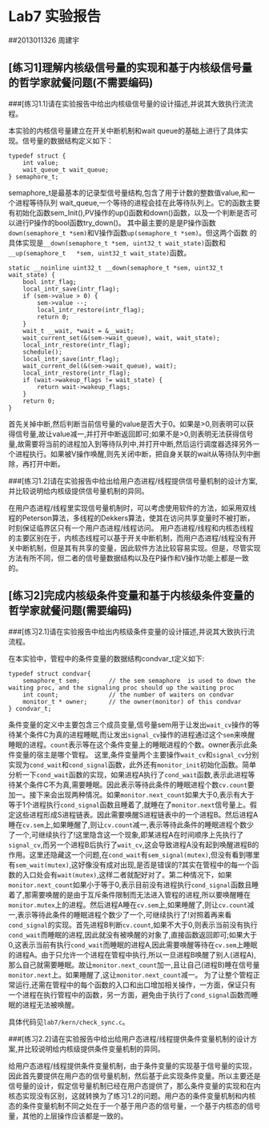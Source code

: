 # Lab7 实验报告
##2013011326 周建宇

## [练习1]理解内核级信号量的实现和基于内核级信号量的哲学家就餐问题(不需要编码)

###[练习1.1]请在实验报告中给出内核级信号量的设计描述,并说其大致执行流流程。

本实验的内核信号量建立在开关中断机制和wait queue的基础上进行了具体实现。信号量的数据结构定义如下：
	
	typedef struct {
	    int value;
	    wait_queue_t wait_queue;
	} semaphore_t;
	
semaphore_t是最基本的记录型信号量结构,包含了用于计数的整数值value,和一个进程等待队列
wait_queue,一个等待的进程会挂在此等待队列上。它的函数主要有初始化函数sem_Init(),PV操作的up()函数和down()函数，以及一个判断是否可以进行P操作的bool函数try_down()。
其中最主要的是是P操作函数`down(semaphore_t *sem)`和V操作函数`up(semaphore_t *sem)`。但这两个函数
的具体实现是`__down(semaphore_t *sem, uint32_t wait_state)`函数和`__up(semaphore_t	*sem, uint32_t wait_state)`函数。

	static __noinline uint32_t __down(semaphore_t *sem, uint32_t wait_state) {
	    bool intr_flag;
	    local_intr_save(intr_flag);
	    if (sem->value > 0) {
	        sem->value --;
	        local_intr_restore(intr_flag);
	        return 0;
	    }
	    wait_t __wait, *wait = &__wait;
	    wait_current_set(&(sem->wait_queue), wait, wait_state);
	    local_intr_restore(intr_flag);
	    schedule();
	    local_intr_save(intr_flag);
	    wait_current_del(&(sem->wait_queue), wait);
	    local_intr_restore(intr_flag);
	    if (wait->wakeup_flags != wait_state) {
	        return wait->wakeup_flags;
	    }
	    return 0;
	}

首先关掉中断,然后判断当前信号量的value是否大于0。如果是>0,则表明可以获得信号量,故让value减一,并打开中断返回即可;如果不是>0,则表明无法获得信号量,故需要将当前的进程加入到等待队列中,并打开中断,然后运行调度器选择另外一个进程执行。如果被V操作唤醒,则先关闭中断，把自身关联的wait从等待队列中删除，再打开中断。

###[练习1.2]请在实验报告中给出给用户态进程/线程提供信号量机制的设计方案,并比较说明给内核级提供信号量机制的异同。

在用户态进程/线程里实现信号量机制时，可以考虑使用软件的方法，如采用双线程的Peterson算法，多线程的Dekkers算法，使其在访问共享变量时不被打断，时刻保证临界区只有一个用户态进程/线程访问。
用户态进程/线程和内核态线程的主要区别在于，内核态线程可以基于开关中断机制，而用户态进程/线程没有开关中断机制，但是其有共享的变量，因此软件方法比较容易实现。但是，尽管实现方法有所不同，但二者的信号量数据结构以及在P操作和V操作功能上都是一致的。

## [练习2]完成内核级条件变量和基于内核级条件变量的哲学家就餐问题(需要编码)

###[练习2.1]请在实验报告中给出内核级条件变量的设计描述,并说其大致执行流流程。

 在本实验中，管程中的条件变量的数据结构condvar_t定义如下:

	typedef struct condvar{
	    semaphore_t sem;        // the sem semaphore  is used to down the waiting proc, and the signaling proc should up the waiting proc
	    int count;              // the number of waiters on condvar
	    monitor_t * owner;      // the owner(monitor) of this condvar
	} condvar_t;

条件变量的定义中主要包含三个成员变量,信号量sem用于让发出`wait_cv`操作的等待某个条件C为真的进程睡眠,而让发出`signal_cv`操作的进程通过这个`sem`来唤醒睡眠的进程。`count`表示等在这个条件变量上的睡眠进程的个数。owner表示此条件变量的宿主是哪个管程。
这里,条件变量两个主要操作`wait_cv`和`signal_cv`分别实现为`cond_wait`和`cond_signal`函数，此外还有`monitor_init`初始化函数。简单分析一下`cond_wait`函数的实现，如果进程A执行了`cond_wait`函数,表示此进程等待某个条件C不为真,需要睡眠。因此表示等待此条件的睡眠进程个数`cv.count`要加一。接下来会出现两种情况。如果`monitor.next_count`如果大于0,表示有大于等于1个进程执行`cond_signal`函数且睡着了,就睡在了`monitor.next`信号量上。假定这些进程形成S进程链表。因此需要唤醒S进程链表中的一个进程B。然后进程A睡在`cv.sem`上,如果睡醒了,则让`cv.count`减一,表示等待此条件的睡眠进程个数少了一个,可继续执行了!这里隐含这一个现象,即某进程A在时间顺序上先执行了`signal_cv`,而另一个进程B后执行了`wait_cv`,这会导致进程A没有起到唤醒进程B的作用。这里还隐藏这一个问题,在`cond_wait`有`sem_signal(mutex)`,但没有看到哪里有`sem_wait(mutex)`,这好像没有成对出现,是否是错误的?其实在管程中的每一个函数的入口处会有`wait(mutex)`,这样二者就配好对了。第二种情况下，如果`monitor.next_count`如果小于等于0,表示目前没有进程执行`cond_signal`函数且睡着了,那需要唤醒的是由于互斥条件限制而无法进入管程的进程,所以要唤醒睡在`monitor.mutex`上的进程。然后进程A睡在`cv.sem`上,如果睡醒了,则让`cv.count`减一,表示等待此条件的睡眠进程个数少了一个,可继续执行了!对照着再来看`cond_signal`的实现。首先进程B判断`cv.count`,如果不大于0,则表示当前没有执行`cond_wait`而睡眠的进程,因此就没有被唤醒的对象了,直接函数返回即可;如果大于0,这表示当前有执行`cond_wait`而睡眠的进程A,因此需要唤醒等待在`cv.sem`上睡眠的进程A。由于只允许一个进程在管程中执行,所以一旦进程B唤醒了别人(进程A),那么自己就需要睡眠。故让`monitor.next_count`加一,且让自己(进程B)睡在信号量`monitor.next`上。如果睡醒了,这让`monitor.next_count`减一。
为了让整个管程正常运行,还需在管程中的每个函数的入口和出口增加相关操作，一方面，保证只有一个进程在执行管程中的函数，另一方面，避免由于执行了`cond_signal`函数而睡眠的进程无法被唤醒。

具体代码见`lab7/kern/check_sync.c`。

###[练习2.2]请在实验报告中给出给用户态进程/线程提供条件变量机制的设计方案,并比较说明给内核级提供条件变量机制的异同。

给用户态进程/线程提供条件变量机制，由于条件变量的实现基于信号量的实现，因此首先要提供在用户态的信号量机制，然后基于此实现条件变量。所以主要还是信号量的设计，假定信号量机制已经在用户态提供了，那么条件变量的实现和在内核态实现没有区别，这就转换为了练习1.2的问题。用户态的条件变量机制和内核态的条件变量机制不同之处在于一个基于用户态的信号量，一个基于内核态的信号量，其他的上层操作应该都是一致的。


